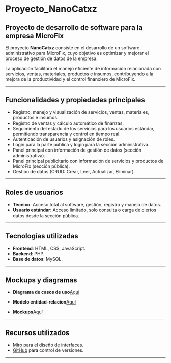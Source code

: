 
# Proyecto_NanoCatxz

## Proyecto de desarrollo de software para la empresa MicroFix

El proyecto **NanoCatxz** consiste en el desarrollo de un software administrativo para MicroFix, cuyo objetivo es optimizar y mejorar el proceso de gestión de datos de la empresa. 

La aplicación facilitará el manejo eficiente de información relacionada con servicios, ventas, materiales, productos e insumos, contribuyendo a la mejora de la productividad y el control financiero de MicroFix.

---

## Funcionalidades y propiedades principales

- Registro, manejo y visualización de servicios, ventas, materiales, productos e insumos.  
- Registro de ventas y cálculo automático de finanzas.  
- Seguimiento del estado de los servicios para los usuarios estándar, permitiendo transparencia y control en tiempo real.  
- Autenticación de usuarios y asignación de roles.  
- Login para la parte pública y login para la sección administrativa.  
- Panel principal con información de gestión de datos (sección administrativa).  
- Panel principal publicitario con información de servicios y productos de MicroFix (sección pública).  
- Gestión de datos (CRUD: Crear, Leer, Actualizar, Eliminar).

---

## Roles de usuarios

- **Técnico**: Acceso total al software, gestión, registro y manejo de datos.  
- **Usuario estándar**: Acceso limitado, solo consulta o carga de ciertos datos desde la sección pública.

---

## Tecnologías utilizadas

- **Frontend**: HTML, CSS, JavaScript.  
- **Backend**: PHP.  
- **Base de datos**: MySQL.

---
## Mockups y diagramas
- **Diagrama de casos de uso**[Aquí](https://www.canva.com/design/DAGo-JxrVYc/lqy8t5a5cTpHpEGHe1tAXw/edit?utm_content=DAGo-JxrVYc&utm_campaign=designshare&utm_medium=link2&utm_source=sharebutton)
- **Modelo entidad-relacion**[Aquí](https://www.canva.com/design/DAGm5cQRwsg/V7GPuHBBmHlr_TuYXYsLbA/edit?utm_content=DAGm5cQRwsg&utm_campaign=designshare&utm_medium=link2&utm_source=sharebutton)

- **Mockups**[Aquí](https://miro.com/welcomeonboard/b1VRam4xSWkwU2ZCWWRTcjRhdGlpb1JOVVdmODlPOWYwMWQzbGhmS1Y2NW9zSmdacDJvS0lXajlGeWdjdnhqR24yV2JORGExRGFML0VYRkl1VnZ3VFFLYlJlNld2VDcwMytDc2dqYkRlMWthSjFMVC9Qb2wyYjlWWkwySzBKL0ZyVmtkMG5hNDA3dVlncnBvRVB2ZXBnPT0hdjE=?share_link_id=542053862340)

---

## Recursos utilizados

- [Miro](https://miro.com) para el diseño de interfaces.  
- [GitHub](https://github.com) para control de versiones.

---

